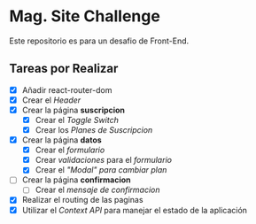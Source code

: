 # Mag. Site Challenge

Este repositorio es para un desafio de Front-End.

## Tareas por Realizar

- [x] Añadir react-router-dom
- [x] Crear el _Header_
- [x] Crear la página **suscripcion**
  - [x] Crear el _Toggle Switch_
  - [x] Crear los _Planes de Suscripcion_
- [x] Crear la página **datos**
  - [x] Crear el _formulario_
  - [x] Crear _validaciones_ para el _formulario_
  - [x] Crear el _"Modal" para cambiar plan_  
- [ ] Crear la página **confirmacion**
  - [ ] Crear el _mensaje de confirmacion_
- [x] Realizar el routing de las paginas
- [x] Utilizar el _Context API_ para manejar el estado de la aplicación
